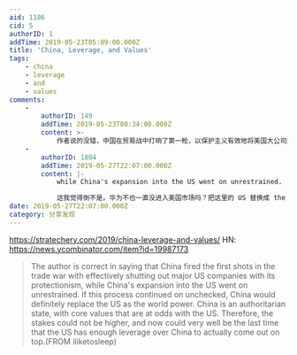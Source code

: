 ```yaml
---
aid: 1186
cid: 5
authorID: 1
addTime: 2019-05-23T05:09:00.000Z
title: 'China, Leverage, and Values'
tags:
    - china
    - leverage
    - and
    - values
comments:
    -
        authorID: 149
        addTime: 2019-05-23T08:34:00.000Z
        content: >-
            作者说的没错，中国在贸易战中打响了第一枪，以保护主义有效地将美国大公司拒之门外，而中国在美国的扩张却毫无节制。如果这一进程不受限制地继续下去，中国肯定会取代美国成为世界强国。中国是一个威权国家，核心价值观与美国相左。因此，风险是再高不过的了，而现在很可能是美国对中国拥有足够影响力的最后一次，能够真正占据上风。(从iliketosleep)
    -
        authorID: 1804
        addTime: 2019-05-27T22:07:00.000Z
        content: |-
            while China's expansion into the US went on unrestrained.

            这我觉得倒不是。华为不也一直没进入美国市场吗？把这里的 US 替换成 the rest of the world 我觉得还差不多。
date: 2019-05-27T22:07:00.000Z
category: 分享发现
---
```


https://stratechery.com/2019/china-leverage-and-values/ HN: https://news.ycombinator.com/item?id=19987173

> The author is correct in saying that China fired the first shots in the trade war with effectively shutting out major US companies with its protectionism, while China's expansion into the US went on unrestrained. If this process continued on unchecked, China would definitely replace the US as the world power. China is an authoritarian state, with core values that are at odds with the US. Therefore, the stakes could not be higher, and now could very well be the last time that the US has enough leverage over China to actually come out on top.(FROM iliketosleep)
